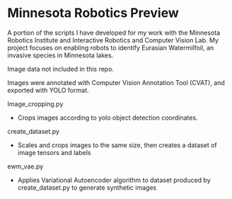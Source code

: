 # Minnesota Robotics Preview
A portion of the scripts I have developed for my work with the Minnesota Robotics Institute and Interactive Robotics and Computer Vision Lab. My project focuses on enabling robots to identify Eurasian Watermilfoil, an invasive species in Minnesota lakes.

Image data not included in this repo. 

Images were annotated with Computer Vision Annotation Tool (CVAT), and exported with YOLO format.

Image_cropping.py
- Crops images according to yolo object detection coordinates. 

create_dataset.py
- Scales and crops images to the same size, then creates a dataset of image tensors and labels

ewm_vae.py
- Applies Variational Autoencoder algorithm to dataset produced by create_dataset.py to generate synthetic images


